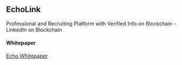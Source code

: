 ## EchoLink

Professional and Recruiting Platform with Verified Info on Blockchain - LinkedIn on Blockchain

#### Whitepaper

<a href="https://github.com/EchoBlockchain/EchoLink/blob/master/Echo_github.pdf">Echo Whitepaper</a>



